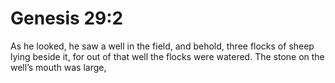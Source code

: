 # Genesis 29:2

As he looked, he saw a well in the field, and behold, three flocks of sheep lying beside it, for out of that well the flocks were watered. The stone on the well’s mouth was large,

